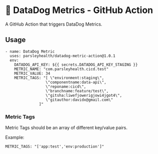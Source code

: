 # 🐶 DataDog Metrics - GitHub Action

A GitHub Action that triggers DataDog Metrics.

## Usage

```
- name: DataDog Metric
  uses: parsleyhealth/datadog-metric-action@1.0.1
  env:
    DATADOG_API_KEY: ${{ secrets.DATADOG_API_KEY_STAGING }}
    METRIC_NAME: "com.parsleyhealth.cicd.test"
    METRIC_VALUE: 34
    METRIC_TAGS: "[ \"environment:staging\",
                  \"componentname:data-api\",
                  \"reponame:cicd\",
                  \"branchname:feature/test\",
                  \"gitsha:liwefjowerigjowi4jgot4\",
                  \"gitauthor:davidx@gmail.com\"
               ]"

```

### Metric Tags

Metric Tags should be an array of different key/value pairs.

Example:
```
METRIC_TAGS: "['app:test','env:production']"
```
